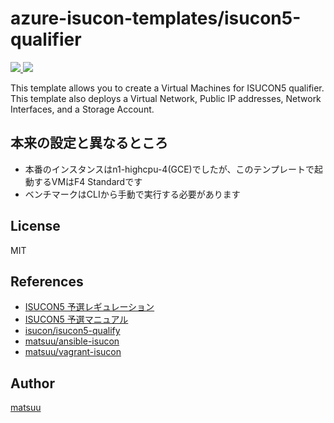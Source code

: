 # azure-isucon-templates/isucon5-qualifier

<a href="https://portal.azure.com/#create/Microsoft.Template/uri/https%3A%2F%2Fraw.githubusercontent.com%2Fmatsuu%2Fazure-isucon-templates%2Fmaster%2Fisucon5-qualifier%2Fazuredeploy.json" target="_blank">
    <img src="http://azuredeploy.net/deploybutton.png"/>
</a>
<a href="http://armviz.io/#/?load=https%3A%2F%2Fraw.githubusercontent.com%2Fmatsuu%2Fazure-isucon-templates%2Fmaster%2Fisucon5-qualifier%2Fazuredeploy.json" target="_blank">
    <img src="http://armviz.io/visualizebutton.png"/>
</a>

This template allows you to create a Virtual Machines for ISUCON5 qualifier. This template also deploys a Virtual Network, Public IP addresses, Network Interfaces, and a Storage Account.

## 本来の設定と異なるところ

- 本番のインスタンスはn1-highcpu-4(GCE)でしたが、このテンプレートで起動するVMはF4 Standardです
- ベンチマークはCLIから手動で実行する必要があります

## License

MIT

## References

- [ISUCON5 予選レギュレーション](http://isucon.net/archives/45347574.html)
- [ISUCON5 予選マニュアル](https://gist.github.com/tagomoris/1a2df5ab0999f5e64cff)
- [isucon/isucon5-qualify](https://github.com/isucon/isucon5-qualify)
- [matsuu/ansible-isucon](https://github.com/matsuu/ansible-isucon)
- [matsuu/vagrant-isucon](https://github.com/matsuu/vagrant-isucon)

## Author

[matsuu](https://github.com/matsuu)
